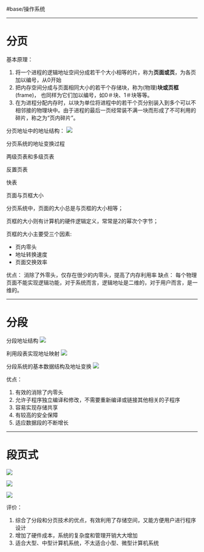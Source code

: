 #base/操作系统 




---

# 分页
	
基本原理：
1. 将一个进程的逻辑地址空间分成若干个大小相等的片，称为**页面或页**，为各页加以编号，从0开始
2. 把内存空间分成与页面相同大小的若干个存储块，称为(物理)**块或页框**(frame)， 也同样为它们加以编号，如0＃块、1＃块等等。
3. 在为进程分配内存时，以块为单位将进程中的若干个页分别装入到多个可以不相邻接的物理块中。由于进程的最后一页经常装不满一块而形成了不可利用的碎片，称之为“页内碎片”。

分页地址中的地址结构：
	![](https://s1.vika.cn/space/2022/12/12/0c2270aba49c48aab4e64e181379514e)



分页系统的地址变换过程




两级页表和多级页表



反置页表


快表


页面与页框大小
   

分页系统中，页面的大小总是与页框的大小相等；

页框的大小则有计算机的硬件逻辑定义，常常是2的幂次个字节；

页框的大小主要受三个因素:
- 页内零头
- 地址转换速度
- 页面交换效率 



优点：
	消除了外零头，仅存在很少的内零头，提高了内存利用率
缺点：
	每个物理页面不能实现逻辑功能，对于系统而言，逻辑地址是二维的，对于用户而言，是一维的。



---


# 分段

分段地址结构
![](https://s1.vika.cn/space/2022/12/12/d558be70db3f4912afb96d1af81124f2)


   

利用段表实现地址映射
![](https://s1.vika.cn/space/2022/12/12/e6c7616587aa482ca0ce234d4f8e1952)





分段系统的基本数据结构及地址变换
![](https://s1.vika.cn/space/2022/12/12/bf9213e3df724434b897882dd902b810)




优点：
1. 有效的消除了内零头
2. 允许子程序独立编译和修改，不需要重新编译或链接其他相关的子程序
3. 容易实现存储共享
4. 有较高的安全保障
5. 适应数据段的不断增长



---


# 段页式

![](https://s1.vika.cn/space/2022/12/12/fa964a71d831499eae3de30edf001c76)



![](https://s1.vika.cn/space/2022/12/12/08c3eb9ddf9a4de4bb10d9183aecae16)


![](https://s1.vika.cn/space/2022/12/12/d39c006474244685afb3b2638829e2a6)




评价：
1.    综合了分段和分页技术的优点，有效利用了存储空间，又能方便用户进行程序设计
2.    增加了硬件成本，系统的复杂度和管理开销大大增加
3.    适合大型、中型计算机系统，不太适合小型、微型计算机系统







